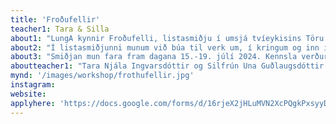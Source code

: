 ```yaml
---
title: 'Froðufellir'
teacher1: Tara & Silla
about1: "LungA kynnir Froðufelli, listasmiðju í umsjá tvíeykisins Töru & Sillu. Smiðjan er ætluð börnum og unglingum á aldrinum 10-14 ára. Heyrst hefur að undarleg vera sé á leið til sumardvalar á Seyðisfirði. Hver er þessi vera og hvaðan kemur hún?"
about2: "Í listasmiðjunni munum við búa til verk um, í kringum og inn í froðuskúlptúr. Saman vinnum við okkur í gegnum hugmyndir, skissur, leiki og kynnumst allskonar aðferðum og efniviði. Áhersla verður lögð á að efla persónulega tjáningu og D.I.Y. (gera það sjálfur) vinnubrögð. Smiðjunni lýkur laugardaginn 20. júlí með opnun myndlistarsýningar á fjölskyldusvæði LungA."
about3: "Smiðjan mun fara fram dagana 15.-19. júlí 2024. Kennsla verður um það bil 15 klukkustundir sem dreifast yfir vikuna eftir verkefnum. Nánari dagskrá verður send á forrráðaaðila þegar nær dregur. Þátttökugjald er 25.000 kr. en innifalið í verðinu er þátttaka í smiðjunni, létt hressing og miði á tónleika LungA sem fer fram við Bláu kirkjuna laugardaginn 20.júlí. "
aboutteacher1: "Tara Njála Ingvarsdóttir og Silfrún Una Guðlaugsdóttir hafa unnið og pússað stígvélin sín saman sem tvíeykið Tara & Silla síðan þær hófu fyrst samstarf árið 2018 í myndlistarnámi við Listaháskóla Íslands. Tvíeykið vinnur aðallega með gjörninga, innsetningar, vídeóverk og skúlptúra. Megin þemu í verkum þeirra eru fögnuður, samskipti, töfrar og vinátta. Tvíeykið hefur tekið þátt í mörgum samsýningum, haldið tvær einkasýningar síðan þær útskrifuðust árið 2020, nýlegast 'Uppúr vasanum dróu þau spítu' í Kling & Bang. Þær kenndu gjörninga- og videósmiðju í LungA skólanum á Seyðisfirði árið 2023 og gjörningasmiðju á LungA listahátíð sama ár. Tara hefur unnið við kennslu við barnadeild Myndlistarskóla Reykjavíkur síðan 2020 og saman hafa þær kennt barnasmiðjur í Hjallastefnunni. Tara og Silla búa og starfa í Reykjavík."
mynd: '/images/workshop/frothufellir.jpg'
instagram:
website: 
applyhere: 'https://docs.google.com/forms/d/16rjeX2jHLuMVN2XcPQgkPxsyyDmqOpF29aAPqS5pCks/formrestricted'
---
```


